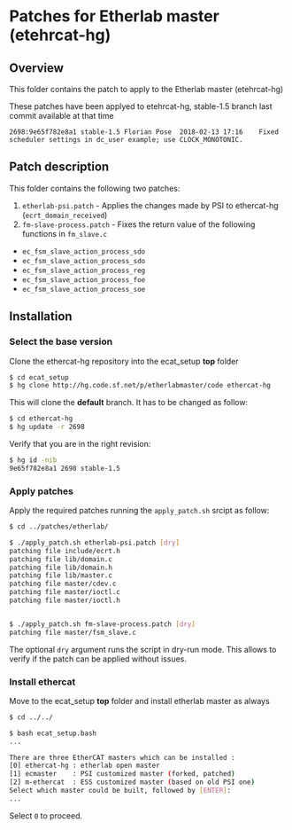 # Patches for Etherlab master (etehrcat-hg)

## Overview
This folder contains the patch to apply to the Etherlab master (etehrcat-hg)

These patches have been applyed to etehrcat-hg, stable-1.5 branch last commit available at that time

`2698:9e65f782e8a1 stable-1.5 Florian Pose	2018-02-13 17:16	Fixed scheduler settings in dc_user example; use CLOCK_MONOTONIC.`

## Patch description

This folder contains the following two patches:


1.  `etherlab-psi.patch` - Applies the changes made by PSI to ethercat-hg (`ecrt_domain_received`) 
2.  `fm-slave-process.patch` - Fixes the return value of the following functions in `fm_slave.c`

* `ec_fsm_slave_action_process_sdo`
* `ec_fsm_slave_action_process_sdo` 
* `ec_fsm_slave_action_process_reg` 
* `ec_fsm_slave_action_process_foe`
* `ec_fsm_slave_action_process_soe`

## Installation

### Select the base version

Clone the ethercat-hg repository into the ecat\_setup __top__ folder

``` bash
$ cd ecat_setup
$ hg clone http://hg.code.sf.net/p/etherlabmaster/code ethercat-hg
```
This will clone the __default__ branch. It has to be changed as follow:

``` bash
$ cd ethercat-hg
$ hg update -r 2698
```
Verify that you are in the right revision:

``` bash
$ hg id -nib
9e65f782e8a1 2698 stable-1.5
```

### Apply patches

Apply the required patches running the `apply_patch.sh` srcipt as follow:

``` bash
$ cd ../patches/etherlab/

$ ./apply_patch.sh etherlab-psi.patch [dry]
patching file include/ecrt.h
patching file lib/domain.c
patching file lib/domain.h
patching file lib/master.c
patching file master/cdev.c
patching file master/ioctl.c
patching file master/ioctl.h


$ ./apply_patch.sh fm-slave-process.patch [dry]
patching file master/fsm_slave.c
```
The optional `dry` argument runs the script in dry-run mode. This allows to verify if the patch can be applied without issues.

### Install ethercat 

Move to the ecat\_setup __top__ folder and install etherlab master as always

``` bash
$ cd ../../

$ bash ecat_setup.bash 
...

There are three EtherCAT masters which can be installed : 
[0] ethercat-hg : etherlab open master
[1] ecmaster    : PSI customized master (forked, patched) 
[2] m-ethercat  : ESS customized master (based on old PSI one)
Select which master could be built, followed by [ENTER]:
... 
```
Select `0` to proceed.

